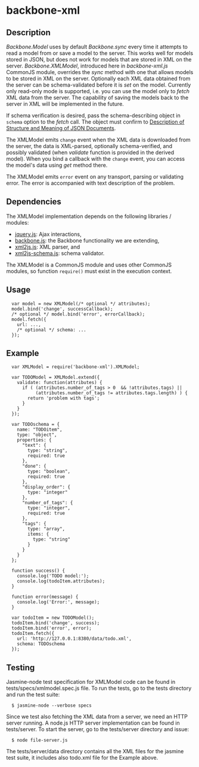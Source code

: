 # backbone-xml

## Description

*Backbone.Model* uses by default *Backbone.sync* every time it attempts to read
a model from or save a model to the server. This works well for models stored in
JSON, but does not work for models that are stored in XML on the server.
*Backbone.XMLModel*, introduced here in *backbone-xml.js* CommonJS module,
overrides the *sync* method with one that allows models to be stored in XML on
the server. Optionally each XML data obtained from the server can be
schema-validated before it is *set* on the model. Currently only read-only mode
is supported, i.e. you can use the model only to *fetch* XML data from the
server. The capability of saving the models back to the server in XML will be
implemented in the future.

If schema verification is desired, pass the schema-describing object in `schema`
option to the *fetch* call. The object must confirm to [Description of Structure
and Meaning of JSON
Documents](http://tools.ietf.org/html/draft-zyp-json-schema-03 "Description of
Structure and Meaning of JSON Documents").

The XMLModel emits `change` event when the XML data is downloaded from the
server, the data is XML-parsed, optionally schema-verified, and possibly
validated (when *validate* function is provided in the derived model). When you
bind a callback with the `change` event, you can access the model's data using
*get* method there.

The XMLModel emits `error` event on any transport, parsing or validating error.
The error is accompanied with text description of the problem.


## Dependencies

The XMLModel implementation depends on the following libraries / modules:

* [jquery.js](http://jquery.com/ "jquery.js"):  Ajax interactions, 
* [backbone.js](http://documentcloud.github.com/backbone/ "backbone.js"): the
Backbone functionality we are extending,
* [xml2js.js](https://github.com/salsita/node-xml2js/ "xml2js.js"): XML parser,
and
* [xml2js-schema.js](https://github.com/salsita/xml2js-schema
"xml2js-schema.js"): schema validator.

The XMLModel is a CommonJS module and uses other CommonJS modules, so function
`require()` must exist in the execution context.


## Usage

      var model = new XMLModel(/* optional */ attributes);
      model.bind('change', successCallback);
      /* optional */ model.bind('error', errorCallback);
      model.fetch({
        url: ...,
        /* optional */ schema: ...
      });


## Example

      var XMLModel = require('backbone-xml').XMLModel;

      var TODOModel = XMLModel.extend({
        validate: function(attributes) {
          if ( (attributes.number_of_tags > 0  && !attributes.tags) ||
               (attributes.number_of_tags != attributes.tags.length) ) {
            return 'problem with tags';
          }
        }
      });

      var TODOschema = {
        name: "TODOitem",
        type: "object",
        properties: {
          "text": {
            type: "string",
            required: true
          },
          "done": {
            type: "boolean",
            required: true
          },
          "display_order": {
            type: "integer"
          },
          "number_of_tags": {
            type: "integer",
            required: true
          },
          "tags": {
            type: "array",
            items: {
              type: "string"
            }
          }
        }
      };

      function success() {
        console.log('TODO model:');
        console.log(todoItem.attributes);
      }

      function error(message) {
        console.log('Error:', message);
      }

      var todoItem = new TODOModel();
      todoItem.bind('change', success);
      todoItem.bind('error', error);
      todoItem.fetch({
        url: 'http://127.0.0.1:8380/data/todo.xml',
        schema: TODOschema
      });


## Testing

Jasmine-node test specification for XMLModel code can be found in
tests/specs/xmlmodel.spec.js file. To run the tests, go to the tests directory
and run the test suite:

      $ jasmine-node --verbose specs

Since we test also fetching the XML data from a server, we need an HTTP server
running. A node.js HTTP server implementation can be found in tests/server. To
start the server, go to the tests/server directory and issue:

      $ node file-server.js

The tests/server/data directory contains all the XML files for the jasmine test
suite, it includes also todo.xml file for the Example above.
